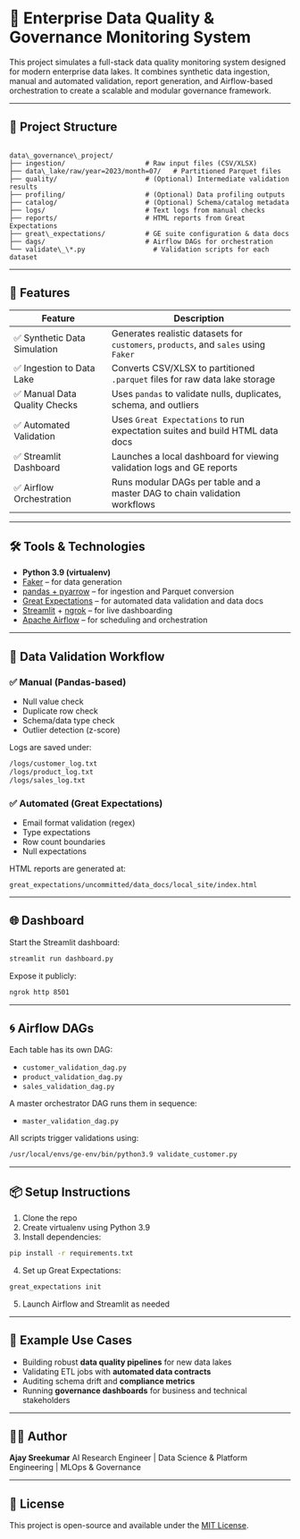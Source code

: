 # 🧪 Enterprise Data Quality & Governance Monitoring System

This project simulates a full-stack data quality monitoring system designed for modern enterprise data lakes. It combines synthetic data ingestion, manual and automated validation, report generation, and Airflow-based orchestration to create a scalable and modular governance framework.

---

## 📁 Project Structure

```

data\_governance\_project/
├── ingestion/                    # Raw input files (CSV/XLSX)
├── data\_lake/raw/year=2023/month=07/   # Partitioned Parquet files
├── quality/                      # (Optional) Intermediate validation results
├── profiling/                    # (Optional) Data profiling outputs
├── catalog/                      # (Optional) Schema/catalog metadata
├── logs/                         # Text logs from manual checks
├── reports/                      # HTML reports from Great Expectations
├── great\_expectations/          # GE suite configuration & data docs
├── dags/                         # Airflow DAGs for orchestration
└── validate\_\*.py                 # Validation scripts for each dataset

````

---

## 🚀 Features

| Feature | Description |
|--------|-------------|
| ✅ Synthetic Data Simulation | Generates realistic datasets for `customers`, `products`, and `sales` using `Faker` |
| ✅ Ingestion to Data Lake | Converts CSV/XLSX to partitioned `.parquet` files for raw data lake storage |
| ✅ Manual Data Quality Checks | Uses `pandas` to validate nulls, duplicates, schema, and outliers |
| ✅ Automated Validation | Uses `Great Expectations` to run expectation suites and build HTML data docs |
| ✅ Streamlit Dashboard | Launches a local dashboard for viewing validation logs and GE reports |
| ✅ Airflow Orchestration | Runs modular DAGs per table and a master DAG to chain validation workflows |

---

## 🛠️ Tools & Technologies

- **Python 3.9 (virtualenv)**
- [Faker](https://faker.readthedocs.io/) – for data generation  
- [pandas + pyarrow](https://pandas.pydata.org/docs/) – for ingestion and Parquet conversion  
- [Great Expectations](https://greatexpectations.io/) – for automated data validation and data docs  
- [Streamlit](https://streamlit.io/) + [ngrok](https://ngrok.com/) – for live dashboarding  
- [Apache Airflow](https://airflow.apache.org/) – for scheduling and orchestration  

---

## 🧪 Data Validation Workflow

### ✅ Manual (Pandas-based)
- Null value check
- Duplicate row check
- Schema/data type check
- Outlier detection (z-score)

Logs are saved under:  
```bash
/logs/customer_log.txt
/logs/product_log.txt
/logs/sales_log.txt
````

### ✅ Automated (Great Expectations)

* Email format validation (regex)
* Type expectations
* Row count boundaries
* Null expectations

HTML reports are generated at:

```
great_expectations/uncommitted/data_docs/local_site/index.html
```

---

## 🌐 Dashboard

Start the Streamlit dashboard:

```bash
streamlit run dashboard.py
```

Expose it publicly:

```bash
ngrok http 8501
```

---

## 🌀 Airflow DAGs

Each table has its own DAG:

* `customer_validation_dag.py`
* `product_validation_dag.py`
* `sales_validation_dag.py`

A master orchestrator DAG runs them in sequence:

* `master_validation_dag.py`

All scripts trigger validations using:

```bash
/usr/local/envs/ge-env/bin/python3.9 validate_customer.py
```

---

## 📦 Setup Instructions

1. Clone the repo
2. Create virtualenv using Python 3.9
3. Install dependencies:

```bash
pip install -r requirements.txt
```

4. Set up Great Expectations:

```bash
great_expectations init
```

5. Launch Airflow and Streamlit as needed

---

## 📌 Example Use Cases

* Building robust **data quality pipelines** for new data lakes
* Validating ETL jobs with **automated data contracts**
* Auditing schema drift and **compliance metrics**
* Running **governance dashboards** for business and technical stakeholders

---

## 👨‍💻 Author

**Ajay Sreekumar**
AI Research Engineer | Data Science & Platform Engineering | MLOps & Governance

---

## 📝 License

This project is open-source and available under the [MIT License](LICENSE).
